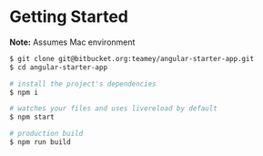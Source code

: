 # Getting Started

**Note:** Assumes Mac environment

```bash
$ git clone git@bitbucket.org:teamey/angular-starter-app.git
$ cd angular-starter-app

# install the project's dependencies
$ npm i

# watches your files and uses livereload by default
$ npm start

# production build
$ npm run build
```